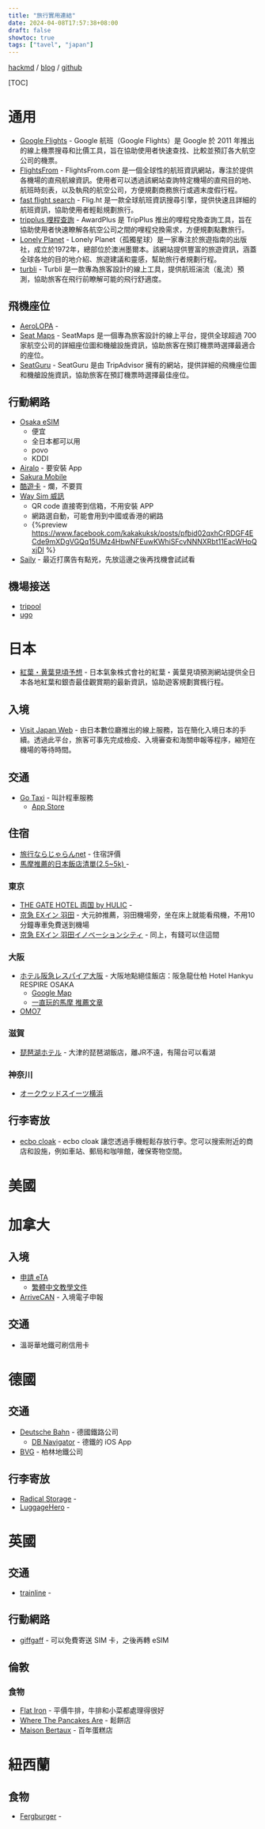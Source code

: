 ```yaml
---
title: "旅行實用連結"
date: 2024-04-08T17:57:38+08:00
draft: false
showtoc: true
tags: ["tavel", "japan"]
---
```


[hackmd](https://hackmd.io/dD4R8Yj_RwewYJslSFyFeA) / [blog](https://nationalteam.github.io/blog/posts/travel/) / [github](https://github.com/nationalteam/blog/blob/main/content/posts/travel.md)


[TOC]

# 通用

- [Google Flights](https://www.google.com/travel/flights) - Google 航班（Google Flights）是 Google 於 2011 年推出的線上機票搜尋和比價工具，旨在協助使用者快速查找、比較並預訂各大航空公司的機票。
- [FlightsFrom](https://www.flightsfrom.com/) - FlightsFrom.com 是一個全球性的航班資訊網站，專注於提供各機場的直飛航線資訊。使用者可以透過該網站查詢特定機場的直飛目的地、航班時刻表，以及執飛的航空公司，方便規劃商務旅行或週末度假行程。
- [fast flight search](https://www.flig.ht/) - 
Flig.ht 是一款全球航班資訊搜尋引擎，提供快速且詳細的航班資訊，協助使用者輕鬆規劃旅行。
- [tripplus 哩程查詢](https://www.tripplus.cc/awardplus/redemption) - AwardPlus 是 TripPlus 推出的哩程兌換查詢工具，旨在協助使用者快速瞭解各航空公司之間的哩程兌換需求，方便規劃點數旅行。
- [Lonely Planet](https://www.lonelyplanet.com/) - Lonely Planet（孤獨星球）是一家專注於旅遊指南的出版社，成立於1972年，總部位於澳洲墨爾本。該網站提供豐富的旅遊資訊，涵蓋全球各地的目的地介紹、旅遊建議和靈感，幫助旅行者規劃行程。
- [turbli](https://turbli.com/) - Turbli 是一款專為旅客設計的線上工具，提供航班湍流（亂流）預測，協助旅客在飛行前瞭解可能的飛行舒適度。

## 飛機座位

- [AeroLOPA](https://www.aerolopa.com/) - 
- [Seat Maps](https://seatmaps.com/) - SeatMaps 是一個專為旅客設計的線上平台，提供全球超過 700 家航空公司的詳細座位圖和機艙設施資訊，協助旅客在預訂機票時選擇最適合的座位。
- [SeatGuru](https://www.seatguru.com/) - SeatGuru 是由 TripAdvisor 擁有的網站，提供詳細的飛機座位圖和機艙設施資訊，協助旅客在預訂機票時選擇最佳座位。


## 行動網路

- [Osaka eSIM](https://povo.jp/osaka-esim/tai/)
    - 便宜
    - 全日本都可以用
    - povo
    - KDDI
- [Airalo](https://www.airalo.com/) - 要安裝 App
- [Sakura Mobile](https://www.sakuramobile.jp/)
- [酷遊卡](https://www.aircoolsim.com/) - 爛，不要買
- [Way Sim 威訊](https://waysim.net/)
    - QR code 直接寄到信箱，不用安裝 APP
    - 網路選自動，可能會用到中國或香港的網路
    - {%preview https://www.facebook.com/kakakuksk/posts/pfbid02qxhCrRDGF4ECde9mXDgVGQq15UMz4HbwNFEuwKWhiSFcvNNNXRbt11EacWHpQxjDl %}
- [Saily](https://saily.com/) - 最近打廣告有點兇，先放這邊之後再找機會試試看


## 機場接送

- [tripool](https://www.tripool.app/)
- [ugo](https://go.uspace.city/)

# 日本

- [紅葉・黄葉見頃予想](https://n-kishou.com/corp/news-contents/autumn/) - 日本氣象株式會社的紅葉・黃葉見頃預測網站提供全日本各地紅葉和銀杏最佳觀賞期的最新資訊，協助遊客規劃賞楓行程。

## 入境

- [Visit Japan Web](https://www.vjw.digital.go.jp/) - 由日本數位廳推出的線上服務，旨在簡化入境日本的手續。透過此平台，旅客可事先完成檢疫、入境審查和海關申報等程序，縮短在機場的等待時間。

## 交通

- [Go Taxi](https://go.goinc.jp/) - 叫計程車服務
    - [App Store](https://apps.apple.com/us/app/go-taxi-app-for-japan/id1254341709)

## 住宿

- [旅行ならじゃらんnet](https://www.jalan.net/) - 住宿評價
- [馬摩推薦的日本飯店清單(2.5~5k)
](https://docs.google.com/spreadsheets/d/1C5rGyl0-x1w42lgYXlXfkYIiZ22Q3X3a2P5KDKcOoVs/edit?gid=0#gid=0) - 

### 東京


- [THE GATE HOTEL 両国 by HULIC](https://maps.app.goo.gl/8Ft4hqfbjNzU55fx5) - 
- [京急 EXイン 羽田](https://maps.app.goo.gl/XET3jbDpKEnY875h6) - 大元帥推薦，羽田機場旁，坐在床上就能看飛機，不用10分鐘專車免費送到機場
- [京急 EXイン 羽田イノベーションシティ](https://maps.app.goo.gl/LJzJriCEZN18Ldbg7) - 同上，有錢可以住這間


### 大阪

- [ホテル阪急レスパイア大阪](https://www.hankyu-hotel.com/hotel/respire/osaka) - 大阪地點絕佳飯店：阪急龍仕柏 Hotel Hankyu RESPIRE OSAKA
    - [Google Map](https://maps.app.goo.gl/cpJttHsicFJbkKkp9)
    - [一直玩的馬摩 推薦文章](https://www.facebook.com/massijuan/posts/pfbid02s8HtkaCXd4FFyGbr4kEtU7U3Wc4Q2o2xxnwvKSy4LkQ6WH23SbMy9icScUkgruftl)
- [OMO7](https://hoshinoresorts.com/zh_tw/hotels/omo7osaka/)

### 滋賀

- [琵琶湖ホテル](https://maps.app.goo.gl/MWmo7JydtQ21oxhs9) - 大津的琵琶湖飯店，離JR不遠，有陽台可以看湖


### 神奈川

- [オークウッドスイーツ横浜](https://maps.app.goo.gl/k1i2eKxH9ZYc7duF8)

## 行李寄放

- [ecbo cloak](https://cloak.ecbo.io) - ecbo cloak 讓您透過手機輕鬆存放行李。您可以搜索附近的商店和設施，例如車站、郵局和咖啡館，確保寄物空間。

# 美國

# 加拿大

## 入境

- [申請 eTA](https://www.canada.ca/en/immigration-refugees-citizenship/services/visit-canada/eta/apply.html)
    - [繁體中文教學文件](https://www.canada.ca/content/dam/ircc/documents/pdf/english/eta/traditional-chinese.pdf)
- [ArriveCAN](https://apps.apple.com/tw/app/arrivecan/id1505394667) - 入境電子申報

## 交通

- 溫哥華地鐵可刷信用卡


# 德國

## 交通

- [Deutsche Bahn](https://int.bahn.de/en) - 德國鐵路公司
    - [DB Navigator](https://apps.apple.com/tw/app/db-navigator/id343555245) - 德鐵的 iOS App
- [BVG](https://www.bvg.de/en) - 柏林地鐵公司

## 行李寄放

- [Radical Storage](https://radicalstorage.com/) - 
- [LuggageHero](https://luggagehero.com/) - 

# 英國

## 交通

- [trainline](https://www.thetrainline.com/) - 

## 行動網路

- [giffgaff](https://www.giffgaff.com/) - 可以免費寄送 SIM 卡，之後再轉 eSIM

## 倫敦

### 食物

- [Flat Iron](https://flatironsteak.co.uk/) - 平價牛排，牛排和小菜都處理得很好
- [Where The Pancakes Are](https://www.wherethepancakesare.com/) - 鬆餅店
- [Maison Bertaux](https://www.maisonbertaux.com/) - 百年蛋糕店

# 紐西蘭

## 食物

- [Fergburger](https://fergburger.com/) - 
